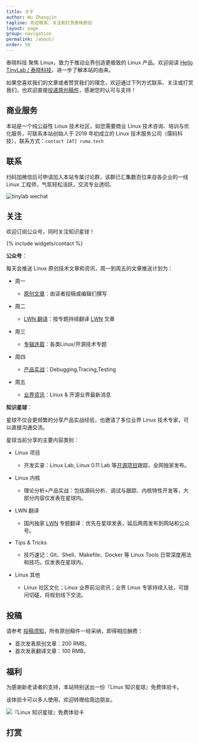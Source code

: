 ```yaml
---
title: 关于
author: Wu Zhangjin
tagline: 欢迎联系、关注和打赏泰晓原创
layout: page
group: navigation
permalink: /about/
order: 50
---
```


泰晓科技 聚焦 Linux，致力于推动业界创造更极致的 Linux 产品。欢迎阅读 [Hello TinyLab / 泰晓科技](/hello-tinylab)，进一步了解本站的由来。

如果您喜欢我们的文章或者赞赏我们的理念，欢迎通过下列方式联系、关注或打赏我们，也欢迎直接[投递原创稿件](/post)，感谢您的认可与支持！

## 商业服务

本站是一个纯公益性 Linux 技术社区，如您需要商业 Linux 技术咨询、培训与优化服务，可联系本站创始人于 2019 年初成立的 Linux 技术服务公司（儒码科技），联系方式：`contact [AT] ruma.tech`

## 联系

扫码加微信后可申请加入本站专属讨论群，该群已汇集数百位来自各企业的一线 Linux 工程师，气氛轻松活跃，交流专业透彻。

![tinylab wechat](/images/wechat/tinylab.jpg)

## 关注

欢迎订阅公众号，同时关注知识星球！

{% include widgets/contact %}

**公众号**：

每天会推送 Linux 原创技术文章和资讯，周一到周五的文章推送计划为：

* 周一
  * [原创文章](/archive)：由读者投稿或编辑们撰写

* 周二
  * [LWN 翻译](/lwn)：按专题持续翻译 [LWN](http://lwn.net) 文章

* 周三
  * [专辑连载](/albums)：各类Linux/开源技术专题

* 周四
  * [产品实战](/albums#Debugging+Tracing)：Debugging,Tracing,Testing

* 周五
  * [业界资讯](/news)：Linux & 开源业界最新消息

**知识星球**：

星球不仅会更频繁的分享产品实战经验，也邀请了多位业界 Linux 技术专家，可以直接沟通交流。

星球当前分享的主要内容类别：

* Linux 项目
  * 开发实录：Linux Lab, Linux 0.11 Lab 等[开源项目](/projects)跟踪，全网独家发布。

* Linux 内核
  * 理论分析+产品实战：包括源码分析、调试与跟踪、内核特性开发等，大部分内容仅发表在星球内。

* LWN   翻译
  * 国内独家 [LWN](http://lwn.net) 专题翻译：优先在星球发表，延后两周发布到网站和公众号。

* Tips & Tricks
  * 技巧速记：Git、Shell、Makefile、Docker 等 Linux Tools 日常深度用法和技巧。仅发表在星球内。

* Linux 其他
  * Linux 社区文化；Linux 业界前沿资讯；业界 Linux 专家持续入驻，可提问切磋，将规划线下交流。


## 投稿

请参考 [投稿须知](http://tinylab.org/post)，所有原创稿件一经采纳，即得相应酬费：

* 首次发表原创文章：200 RMB。
* 首次发表翻译文章：100 RMB。

## 福利

为感谢新老读者的支持，本站特别送出一份『Linux 知识星球』免费体验卡。

该体验卡可以多人使用，欢迎转赠给周边朋友。

![『Linux 知识星球』免费体验卡](http://tinylab.org/images/xingqiu/planet-free-card.jpg)

## 打赏

<!-- {% include widgets/sponsor %} -->
